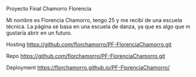 Proyecto Final Chamorro Florencia


Mi nombre es Florencia Chamorro, tengo 25 y me recibi de una escuela técnica. 
La página se basa en una escuela de danza, ya que es algo que m gustaría abrir en un futuro.


Hosting https://github.com/florchamorro/PF-FlorenciaChamorro.git

Repo https://github.com/florchamorro/PF-FlorenciaChamorro.git

Deployment https://florchamorro.github.io/PF-FlorenciaChamorro/
